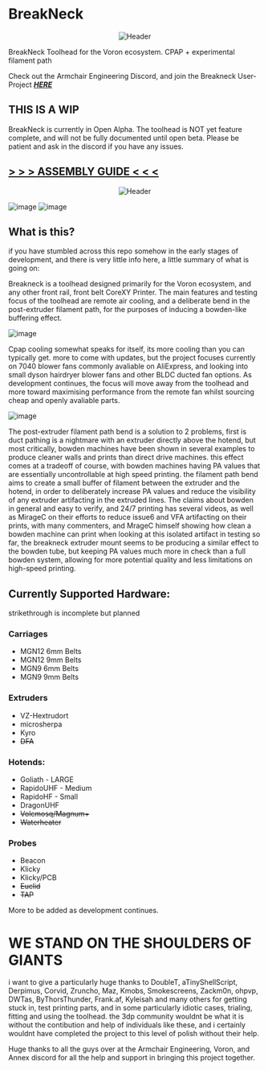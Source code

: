 # BreakNeck

<p align="center">
  <img src="https://github.com/leddhedd/BreakNeck/blob/main/Images/BreakNeck_Front_Render.PNG" alt="Header"/>
</p>

BreakNeck Toolhead for the Voron ecosystem. CPAP + experimental filament path

Check out the Armchair Engineering Discord, and join the Breakneck User-Project ***[HERE](https://discord.com/channels/1029426383614648421/1071214081236816012)***

## THIS IS A WIP
BreakNeck is currently in Open Alpha. The toolhead is NOT yet feature complete, and will not be fully documented until open beta. Please be patient and ask in the discord if you have any issues.

## [> > > ASSEMBLY GUIDE < < <](https://github.com/leddhedd/BreakNeck/blob/main/Images/Assembly/Assembly-Instructions.md)

<p align="center">
  <img src="https://github.com/leddhedd/BreakNeck/blob/main/Images/sizes.png" alt="Header"/>
</p>

![image](https://github.com/leddhedd/BreakNeck/blob/main/Images/Core.png)
![image](https://github.com/leddhedd/BreakNeck/blob/main/Images/Header.png)


## What is this?

if you have stumbled across this repo somehow in the early stages of development, and there is very little info here, a little summary of what is going on:

Breakneck is a toolhead designed primarily for the Voron ecosystem, and any other front rail, front belt CoreXY Printer.
The main features and testing focus of the toolhead are remote air cooling, and a deliberate bend in the post-extruder filament path, for the purposes of inducing a bowden-like buffering effect.

![image](https://github.com/leddhedd/BreakNeck/blob/main/Images/airflow%20path.png)


Cpap cooling somewhat speaks for itself, its more cooling than you can typically get. more to come with updates, but the project focuses currently on 7040 blower fans commonly avaliable on AliExpress, and looking into small dyson hairdryer blower fans and other BLDC ducted fan options. As development continues, the focus will move away from the toolhead and more toward maximising performance from the remote fan whilst sourcing cheap and openly avaliable parts.

![image](https://github.com/leddhedd/BreakNeck/blob/main/Images/filament%20path.png)

The post-extruder filament path bend is a solution to 2 problems, first is duct pathing is a nightmare with an extruder directly above the hotend, but most critically, bowden machines have been shown in several examples to produce cleaner walls and prints than direct drive machines. this effect comes at a tradeoff of course, with bowden machines having PA values that are essentially uncontrollable at high speed printing.
the filament path bend aims to create a small buffer of filament between the extruder and the hotend, in order to deliberately increase PA values and reduce the visibility of any extruder artifacting in the extruded lines.
The claims about bowden in general and easy to verify, and 24/7 printing has several videos, as well as MirageC on their efforts to reduce issue6 and VFA artifacting on their prints, with many commenters, and MrageC himself showing how clean a bowden machine can print when looking at this isolated artifact
in testing so far, the breakneck extruder mount seems to be producing a similar effect to the bowden tube, but keeping PA values much more in check than a full bowden system, allowing for more potential quality and less limitations on high-speed printing.



## Currently Supported Hardware:
strikethrough is incomplete but planned

### Carriages
- MGN12 6mm Belts
- MGN12 9mm Belts
- MGN9 6mm Belts
- MGN9 9mm Belts

### Extruders
- VZ-Hextrudort
- microsherpa
- Kyro
- ~~DFA~~

### Hotends:
- Goliath - LARGE
- RapidoUHF - Medium
- RapidoHF - Small
- DragonUHF
- ~~Volcmosq/Magnum+~~
- ~~Waterheater~~

### Probes
- Beacon
- Klicky
- Klicky/PCB
- ~~Euclid~~
- ~~TAP~~

More to be added as development continues.

# WE STAND ON THE SHOULDERS OF GIANTS

i want to give a particularly huge thanks to DoubleT, aTinyShellScript, Derpimus, Corvid, Zruncho, Maz, Kmobs, Smokescreens, Zackm0n, ohpvp, DWTas, ByThorsThunder, Frank.af, Kyleisah and many others for getting stuck in, test printing parts, and in some particularly idiotic cases, trialing, fitting and using the toolhead. the 3dp community wouldnt be what it is without the contibution and help of individuals like these, and i certainly wouldnt have completed the project to this level of polish without their help.

Huge thanks to all the guys over at the Armchair Engineering, Voron, and Annex discord for all the help and support in bringing this project together.
